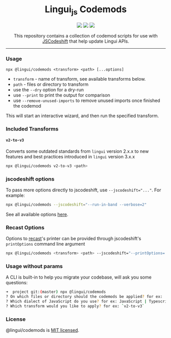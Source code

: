 <div align="center">
<h1>Lingui<sub>js</sub> Codemods</h1>
<img src="https://github.com/lingui/codemods/workflows/Main%20CI/badge.svg" />
<a href="https://www.npmjs.com/package/@lingui/codemods/v/latest"><img src="https://img.shields.io/npm/v/@lingui/codemods/latest.svg" /></a>
<a href="https://github.com/semantic-release/semantic-release">
<img src="https://img.shields.io/badge/%20%20%F0%9F%93%A6%F0%9F%9A%80-semantic--release-e10079.svg" />
</a>


This repository contains a collection of codemod scripts for use with [JSCodeshift](https://github.com/facebook/jscodeshift) that help update Lingui APIs.

<hr />

</div>

### Usage

`npx @lingui/codemods <transform> <path> [...options]`

- `transform` - name of transform, see available transforms below.
- `path` - files or directory to transform
- use the `--dry` option for a dry-run
- use `--print` to print the output for
 comparison
- use `--remove-unused-imports` to remove unused imports once finished the codemod


This will start an interactive wizard, and then run the specified transform.

### Included Transforms

#### `v2-to-v3`

Converts some outdated standards from `lingui` version 2.x.x to new features and best practices introduced in `lingui` version 3.x.x

```sh
npx @lingui/codemods v2-to-v3 <path>
```

### jscodeshift options

To pass more options directly to jscodeshift, use `--jscodeshift="..."`. For example:

```sh
npx @lingui/codemods --jscodeshift="--run-in-band --verbose=2"
```

See all available options [here](https://github.com/facebook/jscodeshift#usage-cli).

### Recast Options

Options to [recast](https://github.com/benjamn/recast)'s printer can be provided
through jscodeshift's `printOptions` command line argument

```sh
npx @lingui/codemods <transform> <path> --jscodeshift="--printOptions='{\"quote\":\"double\"}'"
```

### Usage without params

A CLI is built-in to help you migrate your codebase, will ask you some questions:

```sh
➜  project git:(master) npx @lingui/codemods
? On which files or directory should the codemods be applied? for ex: ./src
? Which dialect of JavaScript do you use? for ex: JavaScript | Typescript | JavaScript with Flow
? Which transform would you like to apply? for ex: `v2-to-v3`
```

### License

@lingui/codemods is [MIT licensed](./LICENSE).
